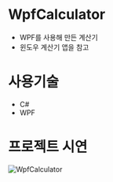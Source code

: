 # WpfCalculator

- WPF를 사용해 만든 계산기
- 윈도우 계산기 앱을 참고

# 사용기술
- C#
- WPF

# 프로젝트 시연
![WpfCalculator](https://github.com/taserkwon/WpfCalculator/assets/73627446/ad963d0f-6b02-4888-8291-a6b6be252e92)
